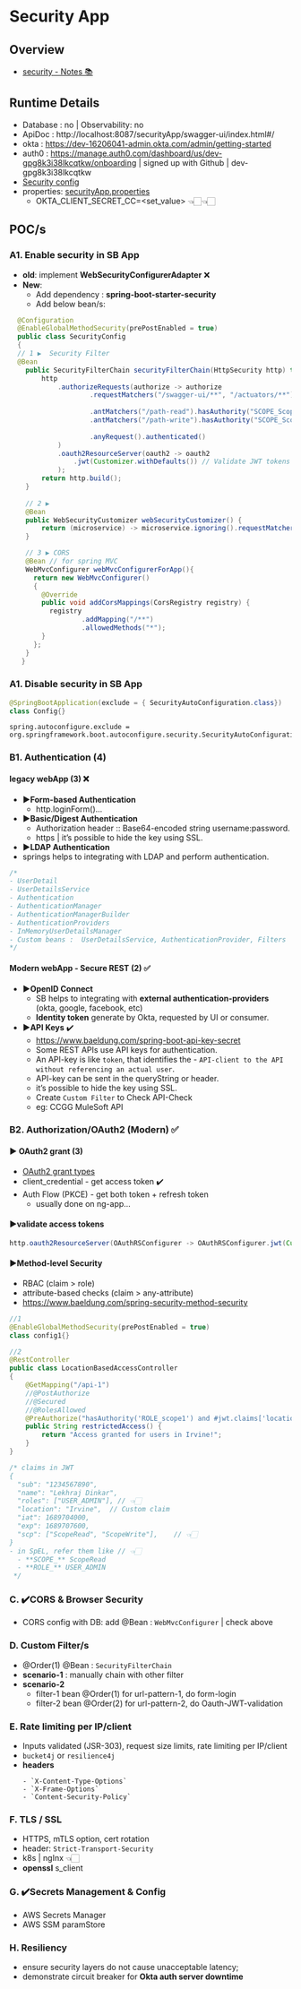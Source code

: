 # Security App
## Overview
- [security - Notes 📚](../../../../../docs/02_springboot/04_security)

## Runtime Details 
- Database : no | Observability: no
- ApiDoc : http://localhost:8087/securityApp/swagger-ui/index.html#/
- okta : https://dev-16206041-admin.okta.com/admin/getting-started
- auth0 : https://manage.auth0.com/dashboard/us/dev-gpg8k3i38lkcqtkw/onboarding | signed up with Github | dev-gpg8k3i38lkcqtkw
- [Security config](config)
- properties:  [securityApp.properties](../../../resources/microservice/securityApp/securityApp.properties)
  - OKTA_CLIENT_SECRET_CC=<set_value> 👈🏻👈🏻


## POC/s
### A1. Enable security in SB App
- **old**: implement **WebSecurityConfigurerAdapter**  ❌
- **New**:
  - Add dependency : **spring-boot-starter-security**
  - Add below bean/s:
```java
  @Configuration
  @EnableGlobalMethodSecurity(prePostEnabled = true)
  public class SecurityConfig 
  {
  // 1 ▶️  Security Filter
  @Bean
    public SecurityFilterChain securityFilterChain(HttpSecurity http) throws Exception { // 👈🏻 injecting : HttpSecurity http
        http
            .authorizeRequests(authorize -> authorize
                    .requestMatchers("/swagger-ui/**", "/actuators/**").permitAll()
                    
                    .antMatchers("/path-read").hasAuthority("SCOPE_ScopeRead")    
                    .antMatchers("/path-write").hasAuthority("SCOPE_ScopeWrite") //.hasRole("").hasAnyRole("","")
                    
                    .anyRequest().authenticated()                         
            )
            .oauth2ResourceServer(oauth2 -> oauth2
                .jwt(Customizer.withDefaults()) // Validate JWT tokens
            );
        return http.build();
    }
  
    // 2 ▶️ 
    @Bean
    public WebSecurityCustomizer webSecurityCustomizer() {
        return (microservice) -> microservice.ignoring().requestMatchers("/ignore1", "/ignore2");
    }

    // 3 ▶️ CORS
    @Bean // for spring MVC
    WebMvcConfigurer webMvcConfigurerForApp(){
      return new WebMvcConfigurer()
      {
        @Override
        public void addCorsMappings(CorsRegistry registry) {
          registry
                  .addMapping("/**")
                  .allowedMethods("*");
        }
      };
    }
   }
```

### A1. Disable security in SB App
```java
@SpringBootApplication(exclude = { SecurityAutoConfiguration.class}) 
class Config{}
```
```properties
spring.autoconfigure.exclude = org.springframework.boot.autoconfigure.security.SecurityAutoConfiguration
```

###  B1. Authentication (4)
#### legacy webApp (3) ❌
- **▶️Form-based Authentication** 
    - http.loginForm()...
- **▶️Basic/Digest Authentication** 
    - Authorization header :: Base64-encoded string username:password.
    - https | it’s possible to hide the key using SSL.
-  **▶️LDAP Authentication** 
  - springs helps to integrating with LDAP and perform authentication.
  ```java
  /*
  - UserDetail
  - UserDetailsService
  - Authentication
  - AuthenticationManager 
  - AuthenticationManagerBuilder
  - AuthenticationProviders
  - InMemoryUserDetailsManager 
  - Custom beans :  UserDetailsService, AuthenticationProvider, Filters
  */
  ```


#### Modern webApp - Secure REST (2) ✅
- **▶️OpenID Connect**
  - SB helps to integrating with **external authentication-providers** (okta, google, facebook, etc)
  - **Identity token** generate by Okta, requested by UI or consumer.
- **▶️API Keys** ✔️
  - https://www.baeldung.com/spring-boot-api-key-secret
  - Some REST APIs use API keys for authentication.
  - An API-key is like `token`, that identifies the - `API-client to the API without referencing an actual user`.
  - API-key can be sent in the queryString or header.
  - it’s possible to hide the key using SSL.
  - Create `Custom Filter` to Check API-Check
  - eg: CCGG MuleSoft API


### B2. Authorization/OAuth2 (Modern) ✅
#### ▶️ OAuth2 grant (3)
- [OAuth2 grant types](README_OAuth2.md)
- client_credential - get access token  ✔️
- Auth Flow (PKCE) - get both token + refresh token
  - usually done on ng-app...

#### ▶️validate access tokens
```java
http.oauth2ResourceServer(OAuthRSConfigurer -> OAuthRSConfigurer.jwt(Customizer.withDefaults()));
```


#### ▶️Method-level Security 
- RBAC (claim > role)
- attribute-based checks (claim > any-attribute)
- https://www.baeldung.com/spring-security-method-security

```java
//1
@EnableGlobalMethodSecurity(prePostEnabled = true) 
class config1{}

//2
@RestController
public class LocationBasedAccessController 
{
    @GetMapping("/api-1")
    //@PostAuthorize
    //@Secured
    //@RolesAllowed
    @PreAuthorize("hasAuthority('ROLE_scope1') and #jwt.claims['location'] == 'Irvine'") // 👈🏻
    public String restrictedAccess() {
        return "Access granted for users in Irvine!";
    }
}

/* claims in JWT
{
  "sub": "1234567890",
  "name": "Lekhraj Dinkar",
  "roles": ["USER_ADMIN"], // 👈🏻
  "location": "Irvine",  // Custom claim
  "iat": 1689704000,
  "exp": 1689707600,
  "scp": ["ScopeRead", "ScopeWrite"],    // 👈🏻
}
- in SpEL, refer them like // 👈🏻
  - **SCOPE_** ScopeRead
  - **ROLE_** USER_ADMIN
 */

```
### C. ✔️CORS & Browser Security
- CORS config with DB: add @Bean : `WebMvcConfigurer` | check above

### D. Custom Filter/s
- @Order(1) @Bean : `SecurityFilterChain`
- **scenario-1** : manually chain with other filter
- **scenario-2**
  - filter-1 bean  @Order(1)  for url-pattern-1, do form-login
  - filter-2 bean  @Order(2)  for url-pattern-2, do Oauth-JWT-validation

### E. Rate limiting per IP/client
- Inputs validated (JSR-303), request size limits, rate limiting per IP/client
- `bucket4j` or `resilience4j`
- **headers**
  ```
  - `X-Content-Type-Options`
  - `X-Frame-Options`
  - `Content-Security-Policy` 
  ```

### F. TLS / SSL 
- HTTPS, mTLS option, cert rotation
- header: `Strict-Transport-Security`
- k8s | ngInx 👈🏻
- **openssl** s_client

### G. ✔️Secrets Management & Config
- AWS Secrets Manager
- AWS SSM paramStore

### H. Resiliency
- ensure security layers do not cause unacceptable latency; 
- demonstrate circuit breaker for **Okta auth server downtime**
